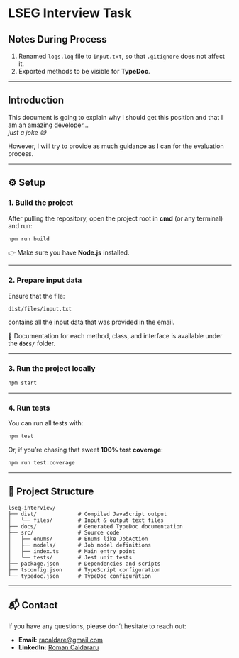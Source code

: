 # LSEG Interview Task

## Notes During Process
1. Renamed `logs.log` file to `input.txt`, so that `.gitignore` does not affect it.  
2. Exported methods to be visible for **TypeDoc**.  

---

## Introduction
This document is going to explain why I should get this position and that I am an amazing developer...  
*just a joke 😅*  

However, I will try to provide as much guidance as I can for the evaluation process.  

---

## ⚙️ Setup

### 1. Build the project
After pulling the repository, open the project root in **cmd** (or any terminal) and run:  

```bash
npm run build
````

👉 Make sure you have **Node.js** installed.

---

### 2. Prepare input data

Ensure that the file:

```
dist/files/input.txt
```

contains all the input data that was provided in the email.

📖 Documentation for each method, class, and interface is available under the **`docs/`** folder.

---

### 3. Run the project locally

```bash
npm start
```

---

### 4. Run tests

You can run all tests with:

```bash
npm test
```

Or, if you’re chasing that sweet **100% test coverage**:

```bash
npm run test:coverage
```

---

## 📂 Project Structure

```
lseg-interview/
├── dist/             # Compiled JavaScript output
│   └── files/        # Input & output text files
├── docs/             # Generated TypeDoc documentation
├── src/              # Source code
│   ├── enums/        # Enums like JobAction
│   ├── models/       # Job model definitions
│   ├── index.ts      # Main entry point
│   └── tests/        # Jest unit tests
├── package.json      # Dependencies and scripts
├── tsconfig.json     # TypeScript configuration
└── typedoc.json      # TypeDoc configuration
```

---

## 📬 Contact

If you have any questions, please don’t hesitate to reach out:

* **Email:** [racaldare@gmail.com](mailto:racaldare@gmail.com)
* **LinkedIn:** [Roman Caldararu](https://www.linkedin.com/in/roman-caldare-a76b31170/)